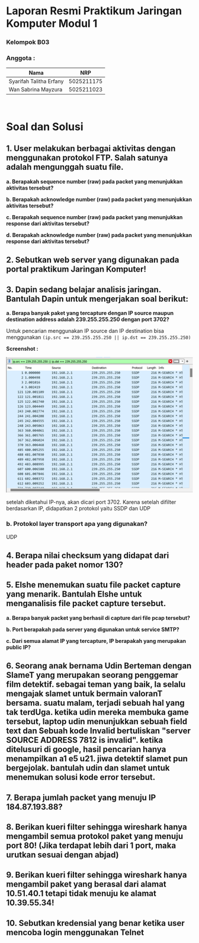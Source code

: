 # Laporan Resmi Praktikum Jaringan Komputer Modul 1
### Kelompok B03
### Anggota :
| Nama    | NRP |
| ------- | --- |
| Syarifah Talitha Erfany | 5025211175  |
| Wan Sabrina Mayzura    | 5025211023  |
<br />

# Soal dan Solusi
## 1. User melakukan berbagai aktivitas dengan menggunakan protokol FTP. Salah satunya adalah mengunggah suatu file.
**a. Berapakah sequence number (raw) pada packet yang menunjukkan aktivitas tersebut?**

**b. Berapakah acknowledge number (raw) pada packet yang menunjukkan aktivitas tersebut?**

**c. Berapakah sequence number (raw) pada packet yang menunjukkan response dari aktivitas tersebut?**

**d. Berapakah acknowledge number (raw) pada packet yang menunjukkan response dari aktivitas tersebut?**

## 2. Sebutkan web server yang digunakan pada portal praktikum Jaringan Komputer!

## 3. Dapin sedang belajar analisis jaringan. Bantulah Dapin untuk mengerjakan soal berikut:

**a. Berapa banyak paket yang tercapture dengan IP source maupun destination address adalah 239.255.255.250 dengan port 3702?**

Untuk pencarian menggunakan IP source dan IP destination bisa menggunakan `(ip.src == 239.255.255.250 || ip.dst == 239.255.255.250)`

**Screenshot :**

![3a.1](https://github.com/tlithaee/Jarkom-Modul-1-B03-2023/blob/main/no3/no3a.1.png)

setelah diketahui IP-nya, akan dicari port 3702. Karena setelah difilter berdasarkan IP, didapatkan 2 protokol yaitu SSDP dan UDP

### b. Protokol layer transport apa yang digunakan?
UDP

## 4. Berapa nilai checksum yang didapat dari header pada paket nomor 130?

## 5. Elshe menemukan suatu file packet capture yang menarik. Bantulah Elshe untuk menganalisis file packet capture tersebut.
**a. Berapa banyak packet yang berhasil di capture dari file pcap tersebut?**

**b. Port berapakah pada server yang digunakan untuk service SMTP?**

**c. Dari semua alamat IP yang tercapture, IP berapakah yang merupakan public IP?**

## 6. Seorang anak bernama Udin Berteman dengan SlameT yang merupakan seorang penggemar film detektif. sebagai teman yang baik, Ia selalu mengajak slamet untuk bermain valoranT bersama. suatu malam, terjadi sebuah hal yang tak terdUga. ketika udin mereka membuka game tersebut, laptop udin menunjukkan sebuah field text dan Sebuah kode Invalid bertuliskan "server SOURCE ADDRESS 7812 is invalid". ketika ditelusuri di google, hasil pencarian hanya menampilkan a1 e5 u21. jiwa detektif slamet pun bergejolak. bantulah udin dan slamet untuk menemukan solusi kode error tersebut.

## 7. Berapa jumlah packet yang menuju IP 184.87.193.88?

## 8. Berikan kueri filter sehingga wireshark hanya mengambil semua protokol paket yang menuju port 80! (Jika terdapat lebih dari 1 port, maka urutkan sesuai dengan abjad)

## 9. Berikan kueri filter sehingga wireshark hanya mengambil paket yang berasal dari alamat 10.51.40.1 tetapi tidak menuju ke alamat 10.39.55.34!

## 10. Sebutkan kredensial yang benar ketika user mencoba login menggunakan Telnet


